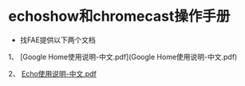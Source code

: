 # echoshow和chromecast操作手册

* 找FAE提供以下两个文档  

1、 [Google Home使用说明-中文.pdf](Google Home使用说明-中文.pdf)   

2、 [Echo使用说明-中文.pdf](Echo使用说明-中文.pdf) 

